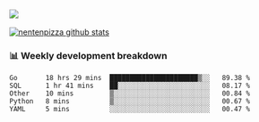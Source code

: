 ### ![](http://img.shields.io/badge/Go-language-blue?style=for-the-badge&logo=appveyor)
[![nentenpizza github stats](https://github-readme-stats.vercel.app/api?username=nentenpizza&count_private=true)](https://github.com/anuraghazra/github-readme-stats)

### 📊 Weekly development breakdown

<!--START_SECTION:waka-->
```text
Go       18 hrs 29 mins  ██████████████████████▒░░   89.38 % 
SQL      1 hr 41 mins    ██░░░░░░░░░░░░░░░░░░░░░░░   08.17 % 
Other    10 mins         ▒░░░░░░░░░░░░░░░░░░░░░░░░   00.84 % 
Python   8 mins          ▒░░░░░░░░░░░░░░░░░░░░░░░░   00.67 % 
YAML     5 mins          ░░░░░░░░░░░░░░░░░░░░░░░░░   00.47 % 
```
<!--END_SECTION:waka-->
